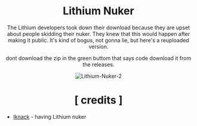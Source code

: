 <div align="center">

# Lithium Nuker 
The Lithium developers took down their download because they are upset about people skidding their nuker. They knew that this would happen after making it public. It's kind of bogus, not gonna lie, but here's a reuploaded version.

dont download the zip in the green buttom that says code download it from the releases.

![Lithium-Nuker-2](https://user-images.githubusercontent.com/79665934/229323489-881f4018-d155-4bfb-9036-d11711e5b4e3.png)

# [ credits ]

</div>

+ [Iknack](https://github.com/Iknack) - having Lithium nuker
